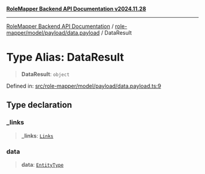 [**RoleMapper Backend API Documentation v2024.11.28**](../../../../../README.md)

***

[RoleMapper Backend API Documentation](../../../../../modules.md) / [role-mapper/model/payload/data.payload](../README.md) / DataResult

# Type Alias: DataResult

> **DataResult**: `object`

Defined in: [src/role-mapper/model/payload/data.payload.ts:9](https://github.com/FlowCraft-AG/RoleMapper/blob/55ba436164ff7e5a7c4d8ad55ac7ddffe5029190/backend/src/role-mapper/model/payload/data.payload.ts#L9)

## Type declaration

### \_links

> **\_links**: [`Links`](../../../types/link.type/type-aliases/Links.md)

### data

> **data**: [`EntityType`](../../../entity/entities.entity/type-aliases/EntityType.md)
